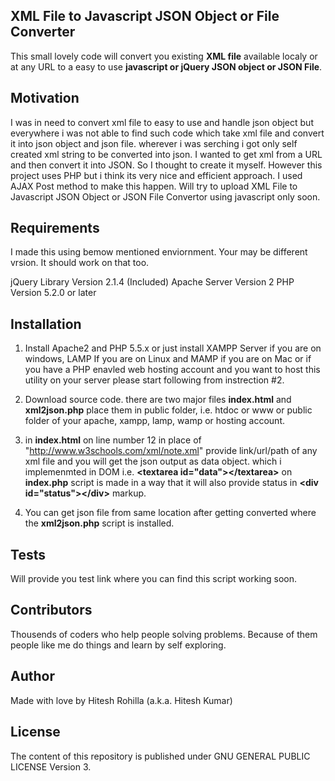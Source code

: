 ## XML File to Javascript JSON Object or File Converter

This small lovely code will convert you existing **XML file** available localy or at any URL to a easy to use **javascript or jQuery JSON object or JSON File**.

## Motivation

I was in need to convert xml file to easy to use and handle json object but everywhere i was not able to find such code which take xml file and convert it into json object and json file. wherever i was serching i got only self created xml string to be converted into json. I wanted to get xml from a URL and then convert it into JSON. So I thought to create it myself. However this project uses PHP but i think its very nice and efficient approach. I used AJAX Post method to make this happen. Will try to upload XML File to Javascript JSON Object or JSON File Convertor using javascript only soon.

## Requirements

I made this using bemow mentioned enviornment. Your may be different vrsion. It should work on that too.

jQuery Library Version 2.1.4 (Included)
Apache Server Version 2
PHP Version 5.2.0 or later

## Installation

1. Install Apache2 and PHP 5.5.x or just install XAMPP Server if you are on windows, LAMP If you are on Linux and MAMP if you are on Mac or if you have a PHP enavled web hosting account and you want to host this utility on your server please start following from instrection #2.

2. Download source code. there are two major files **index.html** and **xml2json.php** place them in public folder, i.e. htdoc or www or public folder of your apache, xampp, lamp, wamp or hosting account.

3. in **index.html** on line number 12 in place of "http://www.w3schools.com/xml/note.xml" provide link/url/path of any xml file and you will get the json output as data object. which i implemenmted in DOM i.e. **&lt;textarea id="data"&gt;&lt;/textarea&gt;** on **index.php** script is made in a way that it will also provide status in **&lt;div id="status"&gt;&lt;/div&gt;** markup.

4. You can get json file from same location after getting converted where the **xml2json.php** script is installed.

## Tests

Will provide you test link where you can find this script working soon.

## Contributors

Thousends of coders who help people solving problems. Because of them people like me do things and learn by self exploring.

## Author

Made with love by Hitesh Rohilla (a.k.a. Hitesh Kumar)

## License

The content of this repository is published under GNU GENERAL PUBLIC LICENSE Version 3.
